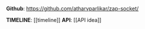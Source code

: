 
**Github**: https://github.com/atharvparlikar/zap-socket/

**TIMELINE**: [[timeline]]
**API**: [[API idea]]
